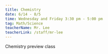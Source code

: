 ```yaml
---
title: Chemistry
date: 6/14 - 8/5
time: Wednesday and Friday 3:30 pm - 5:00 pm
tag: Math/Science
teacherName: Mr. Lee
teacherLink: /staff/mr-lee
---
```

Chemistry preview class